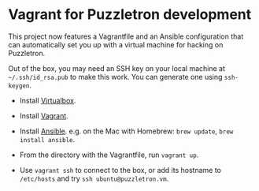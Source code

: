 # Vagrant for Puzzletron development

This project now features a Vagrantfile and an Ansible configuration
that can automatically set you up with a virtual machine for hacking
on Puzzletron.

Out of the box, you may need an SSH key on your local machine at
`~/.ssh/id_rsa.pub` to make this work. You can generate one using
`ssh-keygen`.

- Install [Virtualbox](https://www.virtualbox.org).

- Install [Vagrant](http://www.vagrantup.com).

- Install
  [Ansible](http://docs.ansible.com/intro_installation.html#installing-the-control-machine). e.g. on
  the Mac with Homebrew: `brew update`, `brew install ansible`.

- From the directory with the Vagrantfile, run `vagrant up`.

- Use `vagrant ssh` to connect to the box, or add its hostname to
  `/etc/hosts` and try `ssh ubuntu@puzzletron.vm`.

